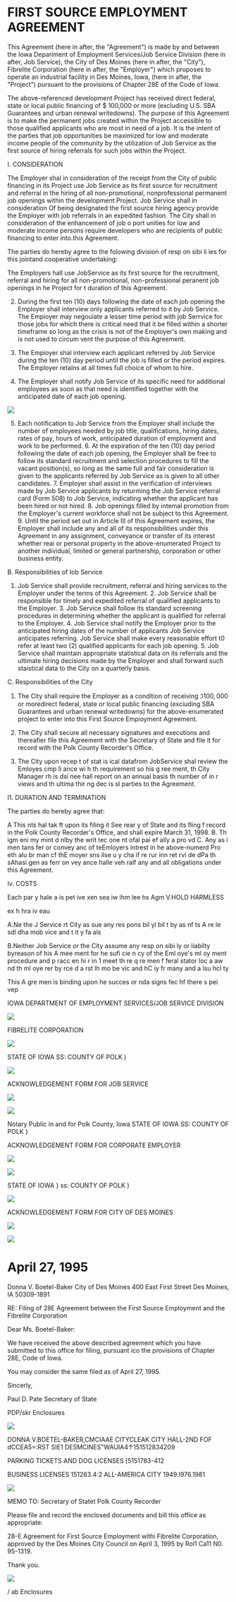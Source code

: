 # FIRST SOURCE EMPLOYMENT AGREEMENT  

This Agreement (here in after, the "Agreement") is made by and between the Iowa Depariment of Employment Services/Job Service Division (here in after, Job Service), the City of Des Moines (here in after, the "City"), Fibrelite Corporation (here in after, the "Employer") which proposes to operate an industrial facility in Des Moines, Iowa, (here in after, the "Project") pursuant to the provisions of Chapter 28E of the Code of Iowa.  

The above-referenced development Project has received direct federal, state or local public financing of \$ 100,000 or more (excluding U.S. SBA Guarantees and urban renewal writedowns). The purpose of this Agreement is to make the permanent jobs created within the Project accessible to those qualified applicants who are most in need of a job. It is the intent of the parties that job opportunities be maximized for low and moderate income people of the community by the utilization of Job Service as the first source of hiring referrals for such jobs within the Project.  

I. CONSIDERATION  

The Employer shal in consideration of the receipt from the City of public financing in its Project use Job Service as its first source for recruitment and referral in the hiring of all non-promotional, nonprofessional permanent job openings within the development Project. Job Service shall in consideration Of being designated the first source hiring agency provide the Employer with job referrals in an expedited fashion. The City shall in consideration of the enhancement of job o port unities for low and moderate income persons require developers who are recipients of public financing to enter into.this Agreement.  

The parties do hereby agree to the folowing division of resp on sibi li ies for this jointand cooperative undertaking:  

The Employers hall use JobService as its first source for the recruitment, referral and hiring for all non-promotional, non-professional peranent job openings in he Project for t duration of this Agreement.  

2. During the first ten (10) days following the date of each job opening the Employer shall interview only applicants referred to it by Job Service. The Empioyer may negouiate a lesser time period with job Serrvice for those jobs for which there is critical need that it be filled within a shorter timeframe so long as the crisis is not of the Employer's own making and is not used to circum vent the purpose of this Agreement.  

3. The Empioyer shal interview each applicant referred by Job Service during the ten (10) day period until the job is filled or the period expires. The Employer retains at all times full choice of whom to hire.  

4. The Employer shall notify Job Service of its specific need for additional employees as soon as that need is identified together with the anticipated date of each job opening.  

![](images/53e74c5387af79a0cbbbea3ccc528e37b95ebbdd9dcac976850f49cd73317f08.jpg)  

5. Each notification to Job Service from the Employer shall include the number of employees needed by job title, qualifications, hiring dates, rates of pay, hours of work, anticipated duration of employment and work to be performed. 6. At the expiration of the ten (10) day period following the date of each job opening, the Employer shall be free to follow its standard recruitment and selection procedures to fill the vacant position(s), so long as the same full and fair consideration is given to the applicants referred by Job Service as is given to all other candidates. 7. Employer shall assist in the verification of interviews made by Job Service applicants by returming the Job Service referral card (Form 508) to Job Service, indicating whether the applicant has been hired or not hired. 8. Job openings filled by intemal promotion from the Employer's current workforce shall not be subject to this Agreement. 9. Until the period set out in Article III of this Agreement expires, the Employer shall include any and all of its responsibilities under this Agreement in any assignment, conveyance or transfer of its interest whether reai or personal property in the above-enumerated Project to another individual, limited or general partnership, corporation or other business entity.  

B. Responsibilities of Iob Service  

1. Job Service shall provide recruitment, referral and hiring services to the Employer under the terms of this Agreement. 2. Job Service shall be responsible for timely and expedited referral of qualified applicants to the Employer. 3. Job Service shall follow its standard screening procedures in determining whether the applicant is qualified for referral to the Employer. 4. Job Service shail notify the Employer prior to the anticipated hiring dates of the number of applicants Job Service anticipates referring. Job Service shall make every reasonable effort t0 refer at least two (2) qualified applicants for each job opening. 5. Job Service shall maintain appropriate statistical data on its referrals and the ultimate hiring decisions made by the Employer and shall forward such staistical data to the City on a quarterly basis.  

C. Responsibilities of the City  

1. The City shall require the Employer as a condition of receiving  $\Im{100,000}$  or moredirect federal, state or local public financing (exciuding SBA Guarantees and urban renewal writedowns) for the above-enumerated project to enter into this First Source Empioyment Agreement.  

2. The City shall secure all necessary signatures and executions and thereafier file this Agreement with the Secretary of State and file it for record with the Polk County Recorder's Office.  

3. The City upon recep t of stat is ical datafrom JobService shal review the Emloyes cmp li ance wi h th requirement so his g ree ment, th City Manager rh is dsi nee hall report on an annual basis th number of in r views and th ultima thir ng dec is sl parties to the Agreement.  

I1. DURATION AND TERMINATION  

The parties do hereby agree that:  

A This nts hal tak ft upon its filing it See rear y of State and its fling f record in the Polk County Recorder's Office, and shall expire March 31, 1998. B. Th igm eni my mint d nlby the writ tec one nt ofal pai ef ally a pro vd C. Any as i men tans fer or convey anc of teEmloyers intrest in he above-numerd Pro eth alu br man cf thE moyer sns ilse u y cha if re rur inn ret rvi de dPa th sAhasi gen as ferr on vey ance halle veh ralf any and all obligations under this Agreement.  

Iv. COSTS  

Each par y hale a is pet ive xen sea iw ihm lee hs Agm V.HOLD HARMLESS  

ex h hra iv eau  

A.Ne the J Service rt City as sue any res pons bil yl bil t by as nf ts A re le sdl dha mob vice and t it y fa als  

B.Neither Job Service or the City assume any resp on sibi ly or liabilty byreason of his A mee ment for he sufi cie n cy of the Eml oye's ml oy ment procedure and p racc en hi r in 1 meet th re q re men f feral stator loc a aw nd th ml oye rer by rce d a rst lh mo be vic and hC iy fr many and a lsu hcl ty  

This A gre men is binding upon he succes or nda signs fec hf there s pei vep  

IOWA DEPARTMENT OF EMPLOYMENT SERVICES/JOB SERVICE DIVISION  

![](images/71f960ff528d16202ebf192d42b47eafbcc54dfaf46edfade235a8c5311714d9.jpg)  

FIBRELITE CORPORATION  

![](images/0dcdfe7fbff9f995da4b7cac8c4c932f516eff914ac079404fd3abd2452277c0.jpg)  

STATE OF IOWA SS: COUNTY OF POLK )  

![](images/63251833a766a906f211769edeedcf5bfc6df8af2b8f3245c4838171b5ec5524.jpg)  

ACKNOWLEDGEMENT FORM FOR JOB SERVICE  

![](images/58cd43b4ef468b41413c970a86cbcd95b4b69f589735e5b76f3ec3f50cd96d6f.jpg)  

![](images/9c46aa4e0734e3afefa111177ed74647f2a0467551b42b7b505bb8b8c723a4e7.jpg)  

Notary Public in and for Polk County, Iowa STATE OF IOWA SS: COUNTY OF POLK }  

ACKNOWLEDGEMENT FORM FOR CORPORATE EMPLOYER  

![](images/5ae8778599c56466c4f7d6089dcef6b9952711437846d37732f831bc64b85764.jpg)  

![](images/aaca3668363f0bbc43ace6bee388ae4a8caf30c43e2c471c87a56fe274facb15.jpg)  

STATE OF IOWA } ss: COUNTY OF POLK )  

![](images/2a31f2d0c5614c198b42a6c1bc5d80f69626814534e5ad098d0ff2401b023d77.jpg)  

ACKNOWLEDGEMENT FORM FOR CITY OF DES MOINES  

![](images/c9450780c2ea371a1a27cd3de0a94124937c3cd0299dec3dcebd0e765c4a50cf.jpg)  

![](images/7670df8eebc25da6a80db233dcecc7bfb825428cc43862560799ead72fb7aec8.jpg)  

# April 27, 1995  

Donna V. Boetel-Baker City of Des Moines 400 East First Street Des Moines, IA 50309-1891  

RE: Filing of 28E Agreement between the First Source Employment and the Fibrelite Corporation  

Dear Ms. Boetel-Baker:  

We have received the above described agreement which you have submitted to this office for filing, pursuant ico the provisions of Chapter 28E, Code of Iowa.  

You may consider the same filed as of April 27, 1995.  

Sincerly,  

Paul D. Pate Secretary of State  

PDP/skr Enclosures  

![](images/459497277931f0f3c9dc30cb663c4612077a0657b977669a9871b89df6efa33e.jpg)  

DONNA V.BOETEL-BAKER,CMCIAAE CITYCLEAK CITY HALL-2ND FOF dCCEA5=:RST SIE1 DESMCINES"WAUIA4↑151512834209  

PARKING TICKETS AND DOG LICENSES [5151783-412  

BUSINESS LICENSES 151283.4:2 ALL-AMERICA CITY 1949.I976.1981  

![](images/c67ad6d256a4de219b20f5c1ae1661f63ab80e216b0f77a38a049ab3781ee191.jpg)  

MEMO TO: Secretary of Statet Polk County Recorder  

Please file and record the enclosed documents and bill this office as appropriate:  

28-E Agreement for First Source Employment withi Fibrelite Corporation, approved by the Des Moines City Council on April 3, 1995 by Rol1 Ca11 N0. 95-1319.  

Thank you.  

![](images/9f82bc37f206a338cdd0021ba1fd2f7798d7d244212e3cc836e803870412ed44.jpg)  

/ ab Enclosures  